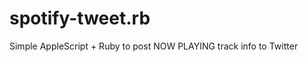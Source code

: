 spotify-tweet.rb
================

Simple AppleScript + Ruby to post NOW PLAYING track info to Twitter

